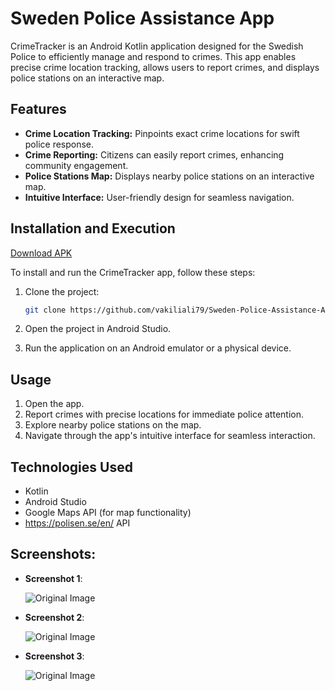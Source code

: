 
# Sweden Police Assistance App

CrimeTracker is an Android Kotlin application designed for the Swedish Police to efficiently manage and respond to crimes. This app enables precise crime location tracking, allows users to report crimes, and displays police stations on an interactive map.

## Features

- **Crime Location Tracking:** Pinpoints exact crime locations for swift police response.
- **Crime Reporting:** Citizens can easily report crimes, enhancing community engagement.
- **Police Stations Map:** Displays nearby police stations on an interactive map.
- **Intuitive Interface:** User-friendly design for seamless navigation.

## Installation and Execution

[Download APK](https://raw.githubusercontent.com/vakiliali79/Sweden-Police-Assistance-Android/master/Sweden-Police.apk)

To install and run the CrimeTracker app, follow these steps:

1. Clone the project:
   ```bash
   git clone https://github.com/vakiliali79/Sweden-Police-Assistance-Android.git
   ```

2. Open the project in Android Studio.

3. Run the application on an Android emulator or a physical device.

## Usage

1. Open the app.
2. Report crimes with precise locations for immediate police attention.
3. Explore nearby police stations on the map.
4. Navigate through the app's intuitive interface for seamless interaction.

## Technologies Used

- Kotlin
- Android Studio
- Google Maps API (for map functionality)
- https://polisen.se/en/ API


## Screenshots:

- **Screenshot 1**:

  ![Original Image](screenshots/1.jpg)

- **Screenshot 2**:

  ![Original Image](screenshots/2.jpg)

- **Screenshot 3**:

  ![Original Image](screenshots/3.jpg)
